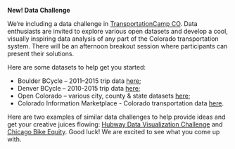 **New! Data Challenge**

We’re including a data challenge in [TransportationCamp CO](http://transportationcamp.org/events/colorado-2016/). Data enthusiasts are invited to explore various open datasets and develop a cool, visually inspiring data analysis of any part of the Colorado transportation system.  There will be an afternoon breakout session where participants can present their solutions.

Here are some datasets to help get you started:
* Boulder BCycle – 2011–2015 trip data [here](https://www.dropbox.com/s/l32w80hhcbqcsm3/Boulder%20B-cycle%20May%202011-December%202015%20Trip%20Data.xlsx?dl=0);
* Denver BCycle – 2010-2015 trip data [here](https://denver.bcycle.com/company);
* Open Colorado – various city, county & state datasets [here](http://data.opencolorado.org/);
* Colorado Information Marketplace - Colorado transportation data [here](https://us-mg6.mail.yahoo.com/neo/data.colorado.gov/browse).

Here are two examples of similar data challenges to help provide ideas and get your creative juices flowing:
[Hubway Data Visualization Challenge](http://hubwaydatachallenge.org/) and
[Chicago Bike Equity](http://www.stevevance.net/slowrollchicago/).  Good luck! We are excited to see what you come up with.
